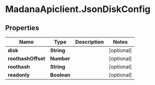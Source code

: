 # MadanaApiclient.JsonDiskConfig

## Properties

Name | Type | Description | Notes
------------ | ------------- | ------------- | -------------
**disk** | **String** |  | [optional] 
**roothashOffset** | **Number** |  | [optional] 
**roothash** | **String** |  | [optional] 
**readonly** | **Boolean** |  | [optional] 


